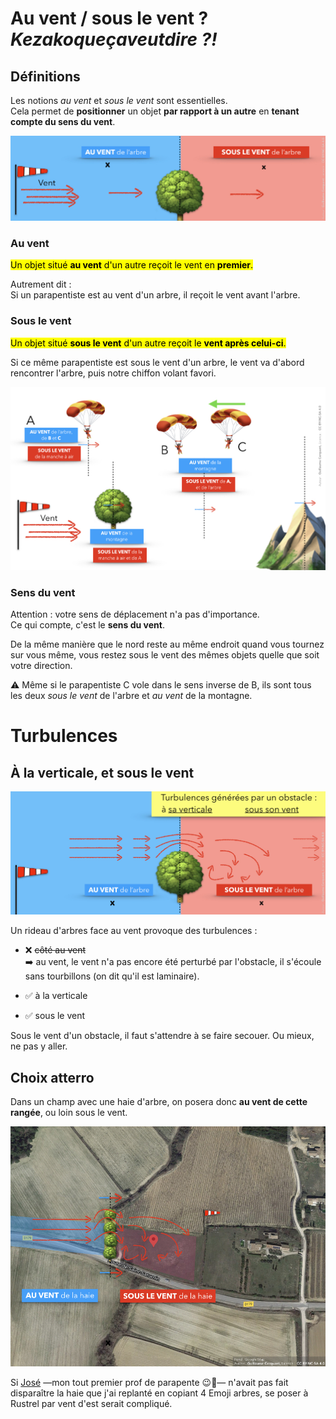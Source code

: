 <!--
A81V
Un rideau d'arbres face au vent provoque des turbulences :
-->



# Au vent / sous le vent ? *Kezakoqueçaveutdire ?!*
## Définitions
Les notions *au vent* et *sous le vent* sont essentielles.  
Cela permet de **positionner** un objet **par rapport à un autre** en **tenant compte du sens du vent**.

![](auvent-souslevent.001.jpeg)

### Au vent
<mark>Un objet situé **au vent** d'un autre reçoit le vent en **premier**.</mark>  

Autrement dit :  
Si un parapentiste est au vent d'un arbre, il reçoit le vent avant l'arbre.  


### Sous le vent
<mark>Un objet situé **sous le vent** d'un autre reçoit le **vent après celui-ci**.</mark>


Si ce même parapentiste est sous le vent d'un arbre, le vent va d'abord rencontrer l'arbre, puis notre chiffon volant favori.

![](auvent-souslevent.002.jpeg)

### Sens du vent

Attention : votre sens de déplacement n'a pas d'importance.  
Ce qui compte, c'est le **sens du vent**.

De la même manière que le nord reste au même endroit quand vous tournez sur vous même, vous restez sous le vent des mêmes objets quelle que soit votre direction.


⚠️ Même si le parapentiste C vole dans le sens inverse de B, ils sont tous les deux *sous le vent* de l'arbre et *au vent* de la montagne.


# Turbulences

## À la verticale, et sous le vent

![](auvent-souslevent.003.jpeg)

Un rideau d'arbres face au vent provoque des turbulences :

* ❌ <strike>côté au vent</strike>  
➡️ au vent, le vent n'a pas encore été perturbé par l'obstacle, il s'écoule sans tourbillons (on dit qu'il est laminaire).

* ✅ à la verticale

* ✅ sous le vent



Sous le vent d'un obstacle, il faut s'attendre à se faire secouer. Ou mieux, ne pas y aller.  

## Choix atterro
Dans un champ avec une haie d'arbre, on posera donc **au vent de cette rangée**, ou loin sous le vent.


![](auvent-souslevent.004.jpeg)

Si [José](https://jokair-parapente.com/) —mon tout premier prof de parapente 😉👋— n'avait pas fait disparaître la haie que j'ai replanté en copiant 4 Emoji arbres, se poser à Rustrel par vent d'est serait compliqué.